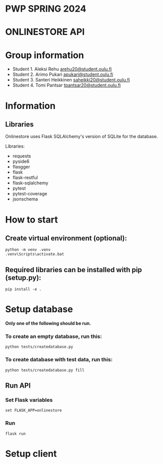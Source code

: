 # PWP SPRING 2024
# ONLINESTORE API
# Group information
* Student 1. Aleksi Rehu arehu20@student.oulu.fi
* Student 2. Arimo Pukari apukari@student.oulu.fi
* Student 3. Santeri Heikkinen saheikki20@student.oulu.fi
* Student 4. Tomi Pantsar tpantsar20@student.oulu.fi

<!--__Remember to include all required documentation and HOWTOs, including how to create and populate the database, how to run and test the API, the url to the entrypoint and instructions on how to setup and run the client__-->

<!--
Instructions how to setup the database framework and external libraries you might have used, or a link where it is clearly explained.
Instructions on how to setup and populate the database.
-->

# Information

## Libraries

Onlinestore uses Flask SQLAlchemy's version of SQLite for the database. 

Libraries:
- requests
- pyside6
- flasgger
- flask
- flask-restful
- flask-sqlalchemy
- pytest
- pytest-coverage
- jsonschema

# How to start

## Create virtual environment (optional):
    python -m venv .venv
    .venv\Scripts\activate.bat

## Required libraries can be installed with pip (setup.py):
    pip install -e .

# Setup database

__Only one of the following should be run.__

### To create an empty database, run this:
    python tests/createdatabase.py

### To create database with test data, run this:
    python tests/createdatabase.py fill

## Run API

### Set Flask variables
    set FLASK_APP=onlinestore

### Run
    flask run

# Setup client